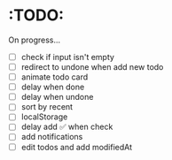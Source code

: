 # :TODO:

On progress...

- [ ] check if input isn't empty
- [ ] redirect to undone when add new todo
- [ ] animate todo card
- [ ] delay when done
- [ ] delay when undone
- [ ] sort by recent
- [ ] localStorage
- [ ] delay add ✅ when check
- [ ] add notifications
- [ ] edit todos and add modifiedAt
